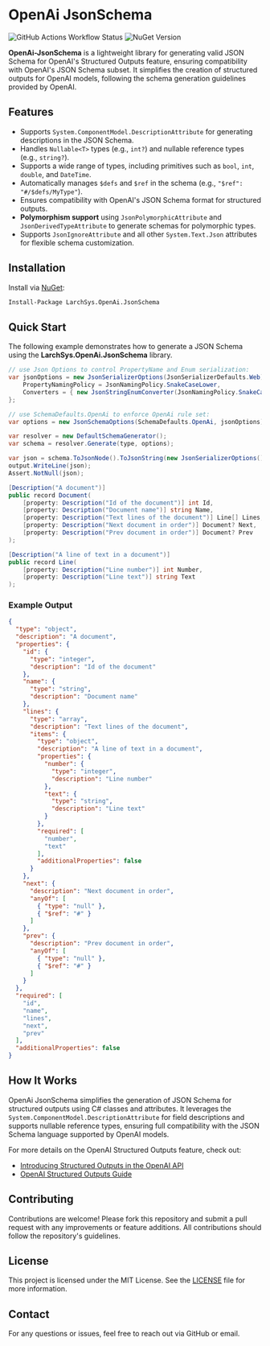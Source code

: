 # OpenAi JsonSchema

![GitHub Actions Workflow Status](https://img.shields.io/github/actions/workflow/status/r-Larch/OpenAi.JsonSchema/ci.yml) ![NuGet Version](https://img.shields.io/nuget/v/LarchSys.OpenAi.JsonSchema)

**OpenAi-JsonSchema** is a lightweight library for generating valid JSON Schema for OpenAI's Structured Outputs feature, ensuring compatibility with OpenAI's JSON Schema subset. It simplifies the creation of structured outputs for OpenAI models, following the schema generation guidelines provided by OpenAI.

## Features
- Supports `System.ComponentModel.DescriptionAttribute` for generating descriptions in the JSON Schema.
- Handles `Nullable<T>` types (e.g., `int?`) and nullable reference types (e.g., `string?`).
- Supports a wide range of types, including primitives such as `bool`, `int`, `double`, and `DateTime`.
- Automatically manages `$defs` and `$ref` in the schema (e.g., `"$ref": "#/$defs/MyType"`).
- Ensures compatibility with OpenAI's JSON Schema format for structured outputs.
- **Polymorphism support** using `JsonPolymorphicAttribute` and `JsonDerivedTypeAttribute` to generate schemas for polymorphic types.
- Supports `JsonIgnoreAttribute` and all other `System.Text.Json` attributes for flexible schema customization.

## Installation

Install via [NuGet](https://www.nuget.org/packages/LarchSys.OpenAi.JsonSchema):

```bash
Install-Package LarchSys.OpenAi.JsonSchema
```

## Quick Start

The following example demonstrates how to generate a JSON Schema using the **LarchSys.OpenAi.JsonSchema** library.

```csharp
// use Json Options to control PropertyName and Enum serialization:
var jsonOptions = new JsonSerializerOptions(JsonSerializerDefaults.Web) {
    PropertyNamingPolicy = JsonNamingPolicy.SnakeCaseLower,
    Converters = { new JsonStringEnumConverter(JsonNamingPolicy.SnakeCaseLower) }
};

// use SchemaDefaults.OpenAi to enforce OpenAi rule set:
var options = new JsonSchemaOptions(SchemaDefaults.OpenAi, jsonOptions);

var resolver = new DefaultSchemaGenerator();
var schema = resolver.Generate(type, options);

var json = schema.ToJsonNode().ToJsonString(new JsonSerializerOptions() { WriteIndented = true });
output.WriteLine(json);
Assert.NotNull(json);

[Description("A document")]
public record Document(
    [property: Description("Id of the document")] int Id,
    [property: Description("Document name")] string Name,
    [property: Description("Text lines of the document")] Line[] Lines,
    [property: Description("Next document in order")] Document? Next,
    [property: Description("Prev document in order")] Document? Prev
);

[Description("A line of text in a document")]
public record Line(
    [property: Description("Line number")] int Number,
    [property: Description("Line text")] string Text
);
```

### Example Output

```json
{
  "type": "object",
  "description": "A document",
  "properties": {
    "id": {
      "type": "integer",
      "description": "Id of the document"
    },
    "name": {
      "type": "string",
      "description": "Document name"
    },
    "lines": {
      "type": "array",
      "description": "Text lines of the document",
      "items": {
        "type": "object",
        "description": "A line of text in a document",
        "properties": {
          "number": {
            "type": "integer",
            "description": "Line number"
          },
          "text": {
            "type": "string",
            "description": "Line text"
          }
        },
        "required": [
          "number",
          "text"
        ],
        "additionalProperties": false
      }
    },
    "next": {
      "description": "Next document in order",
      "anyOf": [
        { "type": "null" },
        { "$ref": "#" }
      ]
    },
    "prev": {
      "description": "Prev document in order",
      "anyOf": [
        { "type": "null" },
        { "$ref": "#" }
      ]
    }
  },
  "required": [
    "id",
    "name",
    "lines",
    "next",
    "prev"
  ],
  "additionalProperties": false
}

```

## How It Works

OpenAi JsonSchema simplifies the generation of JSON Schema for structured outputs using C# classes and attributes. It leverages the `System.ComponentModel.DescriptionAttribute` for field descriptions and supports nullable reference types, ensuring full compatibility with the JSON Schema language supported by OpenAI models.

For more details on the OpenAI Structured Outputs feature, check out:
- [Introducing Structured Outputs in the OpenAI API](https://openai.com/index/introducing-structured-outputs-in-the-api/)
- [OpenAI Structured Outputs Guide](https://platform.openai.com/docs/guides/structured-outputs/introduction)

## Contributing

Contributions are welcome! Please fork this repository and submit a pull request with any improvements or feature additions. All contributions should follow the repository's guidelines.

## License

This project is licensed under the MIT License. See the [LICENSE](LICENSE.txt) file for more information.

## Contact

For any questions or issues, feel free to reach out via GitHub or email.

